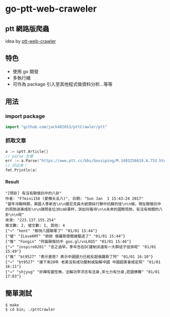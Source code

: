# go-ptt-web-craweler
## ptt 網路版爬蟲

idea by [ptt-web-crawler](https://github.com/ChinHui-Chen/ptt-web-crawler)

## 特色
* 使用 go 開發
* 多執行緒
* 可作為 package 引入至其他程式做資料分析...等等

## 用法

### import package
```Go
import "github.com/jack482653/pttCrawler/ptt"
```

### 抓取文章
```Go
a := &ptt.Article{}
// parse 文章
err := a.Parse("https://www.ptt.cc/bbs/Gossiping/M.1483256619.A.753.html")
// 印出來！
fmt.Println(a)
```

#### Result
```
"[問卦] 有沒有聯俄抗中的八卦"
作者: "F7mini158 (愛撫夭五八)", 日期: "Sun Jan  1 15:43:24 2017"
"當年冷戰時期，美國人季新吉\n\n跟尼克森大統領採行聯中抗蘇的伎\n\n倆，現在聯俄抗中的局勢逐漸成形\n\n請問各位30cmD罩杯，該如何看待\n\n未來的國際局勢，有沒有相關的八卦\n\n呢"
來源: "223.137.155.254"
推文數: 2, 噓文數: 1, 其他: 4
{"→" "kent" "都快八國聯軍了" "01/01 15:44"}
{"噓" "ILoveKMT" "欸欸 俄羅斯使館被驅逐了" "01/01 15:44"}
{"推" "Fongin" "阿扁聯俄抗中 goo.gl/vnLKQ5" "01/01 15:46"}
{"→" "inspire0201" "言之過早。季辛吉在DC建制派還有一大群徒子徒孫呢" "01/01 15:49"}
{"推" "bt9527" "表示甚麼? 表示中國國力已經反超俄羅斯了阿" "01/01 16:10"}
{"→" "bt9527" "接下來20年 老美沒有成功壓制或裂解中國 中國超美會成定局" "01/01 16:11"}
{"→" "shjyug" "妙禪有靈性佛，法輪功李洪志有法身,宋七力有分身,莊圓佛舞" "01/01 17:03"}
```

## 簡單測試

	$ make
	$ cd bin; ./pttCrawler
